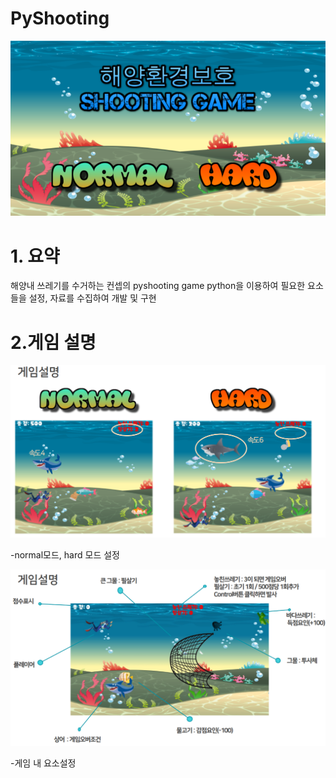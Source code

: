 # PyShooting
![](/images/pyshooting.PNG)
# 1. 요약
해양내 쓰레기를 수거하는 컨셉의 pyshooting game
python을 이용하여 필요한 요소들을 설정, 자료를 수집하여 개발 및 구현

# 2.게임 설명
![](/images/normal_hard.PNG)

-normal모드, hard 모드 설정

![](/images/explanation.PNG)

-게임 내 요소설정

